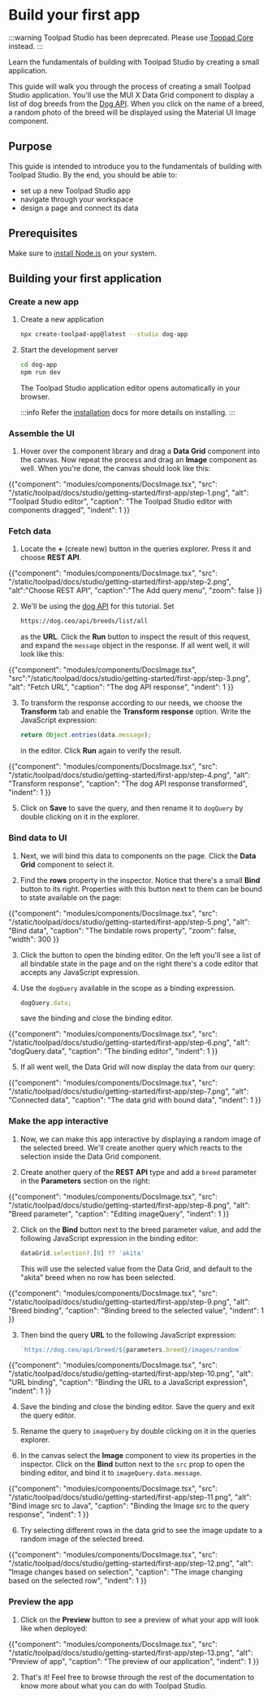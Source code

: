 # Build your first app

:::warning
Toolpad Studio has been deprecated. Please use [Toopad Core](/toolpad/) instead.
:::

<p class="description">Learn the fundamentals of building with Toolpad Studio by creating a small application.</p>

This guide will walk you through the process of creating a small Toolpad Studio application.
You'll use the MUI X Data Grid component to display a list of dog breeds from the [Dog API](https://dog.ceo/dog-api/).
When you click on the name of a breed, a random photo of the breed will be displayed using the Material UI Image component.

## Purpose

This guide is intended to introduce you to the fundamentals of building with Toolpad Studio.
By the end, you should be able to:

- set up a new Toolpad Studio app
- navigate through your workspace
- design a page and connect its data

## Prerequisites

Make sure to [install Node.js](https://nodejs.org/en) on your system.

## Building your first application

### Create a new app

1. Create a new application

   ```bash
   npx create-toolpad-app@latest --studio dog-app
   ```

1. Start the development server

   ```bash
   cd dog-app
   npm run dev
   ```

   The Toolpad Studio application editor opens automatically in your browser.

   :::info
   Refer the [installation](/toolpad/studio/getting-started/installation/) docs for more details on installing.
   :::

### Assemble the UI

1. Hover over the component library and drag a **Data Grid** component into the canvas. Now repeat the process and drag an **Image** component as well. When you're done, the canvas should look like this:

{{"component": "modules/components/DocsImage.tsx", "src": "/static/toolpad/docs/studio/getting-started/first-app/step-1.png", "alt": "Toolpad Studio editor", "caption": "The Toolpad Studio editor with components dragged", "indent": 1  }}

### Fetch data

1. Locate the **+** (create new) button in the queries explorer. Press it and choose **REST API**.

{{"component": "modules/components/DocsImage.tsx", "src": "/static/toolpad/docs/studio/getting-started/first-app/step-2.png", "alt":"Choose REST API", "caption":"The Add query menu", "zoom": false  }}

2. We'll be using the [dog API](https://dog.ceo/dog-api/) for this tutorial. Set

   ```html
   https://dog.ceo/api/breeds/list/all
   ```

   as the **URL**. Click the **Run** button to inspect the result of this request, and expand the `message` object in the response. If all went well, it will look like this:

{{"component": "modules/components/DocsImage.tsx", "src":"/static/toolpad/docs/studio/getting-started/first-app/step-3.png", "alt": "Fetch URL", "caption": "The dog API response", "indent": 1  }}

3. To transform the response
   according to our needs, we choose the **Transform** tab and enable the **Transform
   response** option. Write the JavaScript expression:

   ```js
   return Object.entries(data.message);
   ```

   in the editor. Click **Run** again to verify the result.

{{"component": "modules/components/DocsImage.tsx", "src": "/static/toolpad/docs/studio/getting-started/first-app/step-4.png", "alt": "Transform response", "caption": "The dog API response transformed", "indent": 1  }}

5. Click on **Save** to save the query, and then rename it to `dogQuery` by double clicking on it in the explorer.

### Bind data to UI

1. Next, we will bind this data to components on the page. Click the **Data Grid** component to select it.

1. Find the **rows** property in the inspector. Notice that there's a small **Bind** button to its right. Properties with this button next to them can be bound to state available on the page:

{{"component": "modules/components/DocsImage.tsx", "src": "/static/toolpad/docs/studio/getting-started/first-app/step-5.png", "alt": "Bind data", "caption": "The bindable rows property", "zoom": false, "width": 300 }}

3. Click the button to open the binding editor. On the left you'll see a list of all bindable state in the page and on the right there's a code editor that accepts any JavaScript expression.

1. Use the `dogQuery` available in the scope as a binding expression.

   ```js
   dogQuery.data;
   ```

   save the binding and close the binding editor.

{{"component": "modules/components/DocsImage.tsx", "src": "/static/toolpad/docs/studio/getting-started/first-app/step-6.png", "alt": "dogQuery.data", "caption": "The binding editor", "indent": 1  }}

5. If all went well, the Data Grid will now display the data from our query:

{{"component": "modules/components/DocsImage.tsx", "src": "/static/toolpad/docs/studio/getting-started/first-app/step-7.png", "alt": "Connected data", "caption": "The data grid with bound data", "indent": 1  }}

### Make the app interactive

1. Now, we can make this app interactive by displaying a random image of the selected breed. We'll create another query which reacts to the selection inside the Data Grid component.

2. Create another query of the **REST API** type and add a `breed` parameter in the **Parameters** section on the right:

{{"component": "modules/components/DocsImage.tsx", "src": "/static/toolpad/docs/studio/getting-started/first-app/step-8.png", "alt": "Breed parameter", "caption": "Editing imageQuery", "indent": 1  }}

2. Click on the **Bind** button next to the breed parameter value, and add the following JavaScript expression in the binding editor:

   <!-- prettier-ignore -->
   ```jsx
   dataGrid.selection?.[0] ?? 'akita'
   ```

   This will use the selected value from the Data Grid, and default to the "akita" breed when no row has been selected.

{{"component": "modules/components/DocsImage.tsx", "src": "/static/toolpad/docs/studio/getting-started/first-app/step-9.png", "alt": "Breed binding", "caption": "Binding breed to the selected value", "indent": 1  }}

3. Then bind the query **URL** to the following JavaScript expression:

   <!-- prettier-ignore -->
   ```js
   `https://dog.ceo/api/breed/${parameters.breed}/images/random`
   ```

{{"component": "modules/components/DocsImage.tsx", "src": "/static/toolpad/docs/studio/getting-started/first-app/step-10.png", "alt": "URL binding", "caption": "Binding the URL to a JavaScript expression", "indent": 1 }}

4. Save the binding and close the binding editor. Save the query and exit the query editor.

5. Rename the query to `imageQuery` by double clicking on it in the queries explorer.

6. In the canvas select the **Image** component to view its properties in the inspector. Click on the **Bind** button next to the `src` prop to open the binding editor, and bind it to `imageQuery.data.message`.

{{"component": "modules/components/DocsImage.tsx", "src": "/static/toolpad/docs/studio/getting-started/first-app/step-11.png", "alt": "Bind image src to Java", "caption": "Binding the Image src to the query response", "indent": 1  }}

6. Try selecting different rows in the data grid to see the image update to a random image of the selected breed.

{{"component": "modules/components/DocsImage.tsx", "src": "/static/toolpad/docs/studio/getting-started/first-app/step-12.png", "alt": "Image changes based on selection", "caption": "The image changing based on the selected row", "indent": 1  }}

### Preview the app

1. Click on the **Preview** button to see a preview of what your app will look like when deployed:

{{"component": "modules/components/DocsImage.tsx", "src": "/static/toolpad/docs/studio/getting-started/first-app/step-13.png", "alt": "Preview of app", "caption": "The preview of our application", "indent": 1  }}

2. That's it! Feel free to browse through the rest of the documentation to know more about what you can do with Toolpad Studio.
